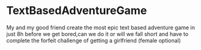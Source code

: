# TextBasedAdventureGame
My and my good friend create the most epic text based adventure game in just 8h before we get bored,can we do it or will we fall short and have to complete the forfeit challenge of getting a girlfriend (female optional)
